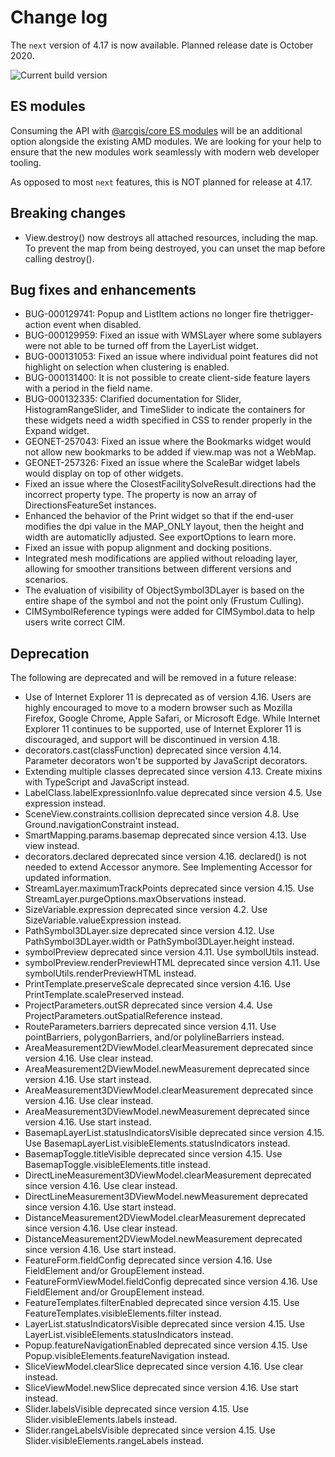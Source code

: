 # Change log

The `next` version of 4.17 is now available.  Planned release date is October 2020.

![Current build version](https://img.shields.io/npm/v/arcgis-js-api/next?label=Current%20build)

## ES modules

Consuming the API with [@arcgis/core ES modules](https://www.npmjs.com/package/@arcgis/core) will be an additional option alongside the existing AMD modules. We are looking for your help to ensure that the new modules work seamlessly with modern web developer tooling.

As opposed to most `next` features, this is NOT planned for release at 4.17.

## Breaking changes

* View.destroy() now destroys all attached resources, including the map. To prevent the map from being destroyed, you can unset the map before calling destroy().

## Bug fixes and enhancements

* BUG-000129741: Popup and ListItem actions no longer fire thetrigger-action event when disabled.
* BUG-000129959: Fixed an issue with WMSLayer where some sublayers were not able to be turned off from the LayerList widget.
* BUG-000131053: Fixed an issue where individual point features did not highlight on selection when clustering is enabled.
* BUG-000131400: It is not possible to create client-side feature layers with a period in the field name.
* BUG-000132335: Clarified documentation for Slider, HistogramRangeSlider, and TimeSlider to indicate the containers for these widgets need a width specified in CSS to render properly in the Expand widget.
* GEONET-257043: Fixed an issue where the Bookmarks widget would not allow new bookmarks to be added if view.map was not a WebMap.
* GEONET-257326: Fixed an issue where the ScaleBar widget labels would display on top of other widgets.
* Fixed an issue where the ClosestFacilitySolveResult.directions had the incorrect property type. The property is now an array of DirectionsFeatureSet instances.
* Enhanced the behavior of the Print widget so that if the end-user modifies the dpi value in the MAP_ONLY layout, then the height and width are automaticlly adjusted. See exportOptions to learn more.
* Fixed an issue with popup alignment and docking positions.
* Integrated mesh modifications are applied without reloading layer, allowing for smoother transitions between different versions and scenarios.
* The evaluation of visibility of ObjectSymbol3DLayer is based on the entire shape of the symbol and not the point only (Frustum Culling).
* CIMSymbolReference typings were added for CIMSymbol.data to help users write correct CIM.

## Deprecation

The following are deprecated and will be removed in a future release:

* Use of Internet Explorer 11 is deprecated as of version 4.16. Users are highly encouraged to move to a modern browser such as Mozilla Firefox, Google Chrome, Apple Safari, or Microsoft Edge. While Internet Explorer 11 continues to be supported, use of Internet Explorer 11 is  discouraged, and support will be discontinued in version 4.18.
* decorators.cast(classFunction) deprecated since version 4.14. Parameter decorators won't be supported by JavaScript decorators.
* Extending multiple classes deprecated since version 4.13. Create mixins with TypeScript and JavaScript instead.
* LabelClass.labelExpressionInfo.value deprecated since version 4.5. Use expression instead.
* SceneView.constraints.collision deprecated since version 4.8. Use Ground.navigationConstraint instead.
* SmartMapping.params.basemap deprecated since version 4.13. Use view instead.
* decorators.declared deprecated since version 4.16. declared() is not needed to extend Accessor anymore. See Implementing Accessor for updated information.
* StreamLayer.maximumTrackPoints deprecated since version 4.15. Use StreamLayer.purgeOptions.maxObservations instead.
* SizeVariable.expression deprecated since version 4.2. Use SizeVariable.valueExpression instead.
* PathSymbol3DLayer.size deprecated since version 4.12. Use PathSymbol3DLayer.width or PathSymbol3DLayer.height instead.
* symbolPreview deprecated since version 4.11. Use symbolUtils instead.
* symbolPreview.renderPreviewHTML deprecated since version 4.11. Use symbolUtils.renderPreviewHTML instead.
* PrintTemplate.preserveScale deprecated since version 4.16. Use PrintTemplate.scalePreserved instead.
* ProjectParameters.outSR deprecated since version 4.4. Use ProjectParameters.outSpatialReference instead.
* RouteParameters.barriers deprecated since version 4.11. Use pointBarriers, polygonBarriers, and/or polylineBarriers instead.
* AreaMeasurement2DViewModel.clearMeasurement deprecated since version 4.16. Use clear instead.
* AreaMeasurement2DViewModel.newMeasurement deprecated since version 4.16. Use start instead.
* AreaMeasurement3DViewModel.clearMeasurement deprecated since version 4.16. Use clear instead.
* AreaMeasurement3DViewModel.newMeasurement deprecated since version 4.16. Use start instead.
* BasemapLayerList.statusIndicatorsVisible deprecated since version 4.15. Use BasemapLayerList.visibleElements.statusIndicators instead.
* BasemapToggle.titleVisible deprecated since version 4.15. Use BasemapToggle.visibleElements.title instead.
* DirectLineMeasurement3DViewModel.clearMeasurement deprecated since version 4.16. Use clear instead.
* DirectLineMeasurement3DViewModel.newMeasurement deprecated since version 4.16. Use start instead.
* DistanceMeasurement2DViewModel.clearMeasurement deprecated since version 4.16. Use clear instead.
* DistanceMeasurement2DViewModel.newMeasurement deprecated since version 4.16. Use start instead.
* FeatureForm.fieldConfig deprecated since version 4.16. Use FieldElement and/or GroupElement instead.
* FeatureFormViewModel.fieldConfig deprecated since version 4.16. Use FieldElement and/or GroupElement instead.
* FeatureTemplates.filterEnabled deprecated since version 4.15. Use FeatureTemplates.visibleElements.filter instead.
* LayerList.statusIndicatorsVisible deprecated since version 4.15. Use LayerList.visibleElements.statusIndicators instead.
* Popup.featureNavigationEnabled deprecated since version 4.15. Use Popup.visibleElements.featureNavigation instead.
* SliceViewModel.clearSlice deprecated since version 4.16. Use clear instead.
* SliceViewModel.newSlice deprecated since version 4.16. Use start instead.
* Slider.labelsVisible deprecated since version 4.15. Use Slider.visibleElements.labels instead.
* Slider.rangeLabelsVisible deprecated since version 4.15. Use Slider.visibleElements.rangeLabels instead.
